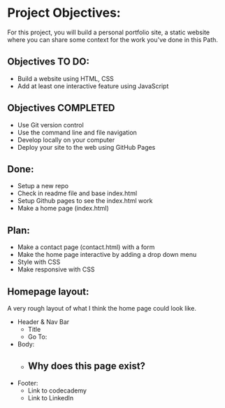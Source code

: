# Project Objectives:
For this project, you will build a personal portfolio site, a static website where you can share some context for the work you've done in this Path.


## Objectives TO DO:
- Build a website using HTML, CSS
- Add at least one interactive feature using JavaScript

## Objectives COMPLETED
- Use Git version control
- Use the command line and file navigation
- Develop locally on your computer
- Deploy your site to the web using GitHub Pages


## Done:
- Setup a new repo
- Check in readme file and base index.html
- Setup Github pages to see the index.html work
- Make a home page (index.html)



## Plan:
- Make a contact page (contact.html) with a form
- Make the home page interactive by adding a drop down menu
- Style with CSS
- Make responsive with CSS



## Homepage layout:
A very rough layout of what I think the home page could look like.

- Header & Nav Bar
    - Title
    - Go To: 
- Body:
    - Why does this page exist?
        - 
- Footer:
    - Link to codecademy
    - Link to LinkedIn